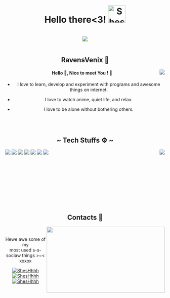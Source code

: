<body>
  <center>
<h1 align="center">
  Hello there<3!
  <img width="55" src="https://i.postimg.cc/vmNQwF1m/menhera.webp" alt="ShesHhhh"/>
</h1>
<br>
<div align="center">
   <img src="https://lanyard.kyrie25.dev/api/989346417107689513?waveColor=FF00FF&idleMessage=Welcome%20to%20my%20Github%20profile!&theme=dark&showBanner=animated&animatedDecoration=true&showDisplayName=true" />
    <br>
</div><br>
<div>
<h2 align="center">RavensVenix 👀</h2>
  <div align="center">
<img src="https://media.tenor.com/GiqkeNYs8q8AAAAj/no.gif" align="right">
  </div>

#### Hello 👋, Nice to meet You ! 🩷

- I love to learn, develop and experiment with programs and awesome things on internet.

- I love to watch anime, quiet life, and relax.

- I love to be alone without bothering others.

</div>

<br/>
</div><Br>
<div>
<h2 align="center">~ Tech Stuffs ⚙️ ~</h2>
 
<p>
  <div align="center">
<img src="https://i.pinimg.com/originals/8d/4b/77/8d4b77c44b7a68c0fd609411e2c0ec3c.gif" align="right">
  </div>
</div>
<div align="left">
  <img src="https://img.shields.io/badge/-GitHub-05122A?&style=for-the-badge&logo=github"/>
  <img src="https://img.shields.io/badge/-Git-05122A?&style=for-the-badge&logo=git"/>
  <img src="https://img.shields.io/badge/-Javascript-05122A?&style=for-the-badge&logo=javascript"/>
  <img src="https://img.shields.io/badge/-Node.js-05122A?&style=for-the-badge&logo=node.js"/>
  <img src="https://img.shields.io/badge/-Python-05122A?&style=for-the-badge&logo=python"/>
  <img src="https://img.shields.io/badge/-lua-05122A?&style=for-the-badge&logo=lua"/>
  <img src="https://img.shields.io/badge/-MongoDB-05122A?&style=for-the-badge&logo=MongoDB"/>
</div>
<br><br><br><br><br><br><br><br><br>
<h2 align="center">Contacts 📱</h2>
  <div align="center">
<img src="https://i.imgur.com/KXx0cCx.gif" align="right" width="373.5px" height="208.5px">
  </div>
<br>
<p align="center">Hewe awe some of my <br>
most used s-s-sociaw things >~< xoxox</p>
<div align="center">
  <a href="https://discordapp.com/users/989346417107689513"><img src="https://img.shields.io/badge/Discord-0000FF?style=for-the-badge&logo=discord&logoColor=white" alt="ShesHhhh"/></a>
  <a href="https://t.me/ywunyun"><img src="https://img.shields.io/badge/Telegram-0088CC?style=for-the-badge&logo=telegram&logoColor=white" alt="ShesHhhh"/></a>
  <a href="mailto:ravensvenix@gmail.com"><img src="https://img.shields.io/badge/Gmail-D14836?style=for-the-badge&logo=gmail&logoColor=white" alt="ShesHhhh"/></a>
</div>
<br>
</div>
    </center>
</body>
